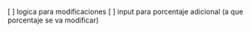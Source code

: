 [ ] logica para modificaciones
    [ ] input para porcentaje adicional (a que porcentaje se va modificar)